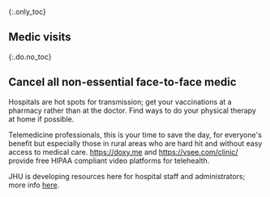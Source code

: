{:.only_toc}
## Medic visits

{:.do.no_toc}
## Cancel all non-essential face-to-face medic

Hospitals are hot spots for transmission; get your vaccinations at a pharmacy rather than at the doctor. Find ways to do your physical therapy at home if possible.

Telemedicine professionals, this is your time to save the day, for everyone's benefit but especially those in rural areas who are hard hit and without easy access to medical care. https://doxy.me and https://vsee.com/clinic/ provide free HIPAA compliant video platforms for telehealth.

JHU is developing resources here for hospital staff and administrators; more info [here](https://www.cbsnews.com/news/coronavirus-containment-dr-jon-lapook-60-minutes-2020-03-08/).
